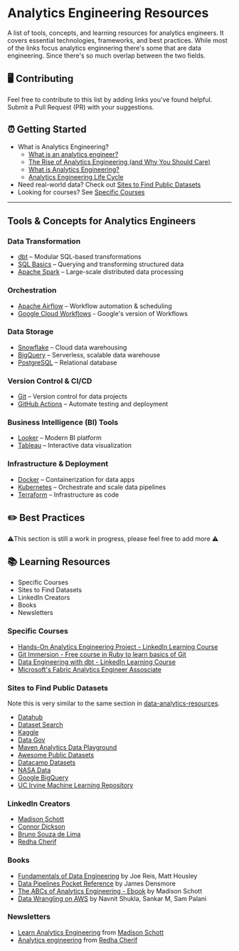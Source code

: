# Analytics Engineering Resources

A  list of tools, concepts, and learning resources for analytics engineers. It covers essential technologies, frameworks, and best practices. While most of the links focus analytics enginnering there's some that are data engineering. Since there's so much overlap between the two fields.

## 🖥️ Contributing
Feel free to contribute to this list by adding links you've found helpful. Submit a Pull Request (PR) with your suggestions.

## ⏰ Getting Started

- What is Analytics Engineering?
  - [What is an analytics engineer?](https://www.kellyjadams.com/post/what-is-an-analytics-engineer)
  - [The Rise of Analytics Engineering (and Why You Should Care)](https://youtu.be/Qj1_KgakzqU?si=gO5rKvuHY84KjyJU)
  - [What is Analytics Engineering?](https://www.getdbt.com/blog/what-is-analytics-engineering)
  - [Analytics Engineering Life Cycle](https://www.getdbt.com/resources/guides/the-analytics-development-lifecycle)
- Need real-world data? Check out [Sites to Find Public Datasets](#sites-to-find-public-datasets)
- Looking for courses? See [Specific Courses](#specific-courses)

---

## Tools & Concepts for Analytics Engineers  

### Data Transformation  
- [dbt](https://www.getdbt.com/) – Modular SQL-based transformations
- [SQL Basics](https://www.w3schools.com/sql/) – Querying and transforming structured data
- [Apache Spark](https://spark.apache.org/) – Large-scale distributed data processing

### Orchestration  
- [Apache Airflow](https://airflow.apache.org/) – Workflow automation & scheduling
- [Google Cloud Workflows](https://cloud.google.com/workflows?hl=en) - Google's version of Workflows 

### Data Storage  
- [Snowflake](https://www.snowflake.com/) – Cloud data warehousing
- [BigQuery](https://cloud.google.com/bigquery) – Serverless, scalable data warehouse
- [PostgreSQL](https://www.postgresql.org/) – Relational database

### Version Control & CI/CD  
- [Git](https://git-scm.com/) – Version control for data projects
- [GitHub Actions](https://github.com/features/actions) – Automate testing and deployment

### Business Intelligence (BI) Tools  
- [Looker](https://looker.com/) – Modern BI platform
- [Tableau](https://www.tableau.com/) – Interactive data visualization 

### Infrastructure & Deployment  
- [Docker](https://www.docker.com/) – Containerization for data apps
- [Kubernetes](https://kubernetes.io/) – Orchestrate and scale data pipelines
- [Terraform](https://www.terraform.io/) – Infrastructure as code

## ✏️ Best Practices

⚠️This section is still a work in progress, please feel free to add more ⚠️

## 📚 Learning Resources
- Specific Courses
- Sites to Find Datasets
- LinkedIn Creators
- Books
- Newsletters

### Specific Courses

- [Hands-On Analytics Engineering Project - LinkedIn Learning Course](https://www.linkedin.com/learning/hands-on-analytics-engineering-project?trk=profile_featured_learning_course&lipi=urn%3Ali%3Apage%3Ad_flagship3_profile_view_base%3BVP3qykzJS%2BeH05NxdZYLLw%3D%3D)
- [Git Immersion - Free course in Ruby to learn basics of Git](https://gitimmersion.com/)
- [Data Engineering with dbt - LinkedIn Learning Course](https://www.linkedin.com/learning/data-engineering-with-dbt/build-your-first-dbt-project?u=57888345)
- [Microsoft's Fabric Analytics Engineer Assosciate](https://learn.microsoft.com/en-us/credentials/certifications/fabric-analytics-engineer-associate/?practice-assessment-type=certification
)

### Sites to Find Public Datasets

Note this is very similar to the same section in [data-analytics-resources](https://github.com/kellyjadams/data-analytics-resources).

- [Datahub](https://datahub.io/collections)
- [Dataset Search](https://datasetsearch.research.google.com/) 
- [Kaggle](https://www.kaggle.com/datasets) 
- [Data Gov](https://data.gov/)
- [Maven Analytics Data Playground](https://www.mavenanalytics.io/data-playground)
- [Awesome Public Datasets](https://github.com/awesomedata/awesome-public-datasets)
- [Datacamp Datasets](https://www.datacamp.com/workspace/datasets)
- [NASA Data](https://data.nasa.gov/)
- [Google BigQuery](https://cloud.google.com/bigquery/docs/sandbox)
- [UC Irvine Machine Learning Repository](https://archive.ics.uci.edu/datasets)

### LinkedIn Creators

- [Madison Schott](https://www.linkedin.com/in/schottmadison/)
- [Connor Dickson](https://www.linkedin.com/in/connordickson2/)
- [Bruno Souza de Lima](https://www.linkedin.com/in/brunoszdl/)
- [Redha Cherif](https://www.linkedin.com/in/redhacherif/)

### Books

- [Fundamentals of Data Engineering](https://a.co/d/drxVkzH) by Joe Reis, Matt Housley 
- [Data Pipelines Pocket Reference](https://a.co/d/ckHnFB3) by James Densmore
- [The ABCs of Analytics Engineering - Ebook](https://madisonmae.gumroad.com/l/learnanalyticsengineering) by Madison Schott
- [Data Wrangling on AWS](https://a.co/d/3zxPxdL) by Navnit Shukla, Sankar M, Sam Palani

### Newsletters 

- [Learn Analytics Engineering](https://learnanalyticsengineering.substack.com/subscribe) from [Madison Schott](https://www.linkedin.com/in/schottmadison/)
- [Analytics engineering](https://redhacherif.substack.com/) from [Redha Cherif](https://www.linkedin.com/in/redhacherif/)
